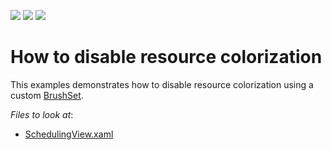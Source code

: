<!-- default badges list -->
![](https://img.shields.io/endpoint?url=https://codecentral.devexpress.com/api/v1/VersionRange/243468048/22.2.2%2B)
[![](https://img.shields.io/badge/Open_in_DevExpress_Support_Center-FF7200?style=flat-square&logo=DevExpress&logoColor=white)](https://supportcenter.devexpress.com/ticket/details/T901409)
[![](https://img.shields.io/badge/📖_How_to_use_DevExpress_Examples-e9f6fc?style=flat-square)](https://docs.devexpress.com/GeneralInformation/403183)
<!-- default badges end -->
# How to disable resource colorization

This examples demonstrates how to disable resource colorization using a custom [BrushSet](https://docs.devexpress.com/WPF/400994/controls-and-libraries/scheduler/appearance-customization#brush-palette). 

<!-- default file list -->
*Files to look at*:

* [SchedulingView.xaml](./CS/DXSample/Views/SchedulingView.xaml)
<!-- default file list end -->
